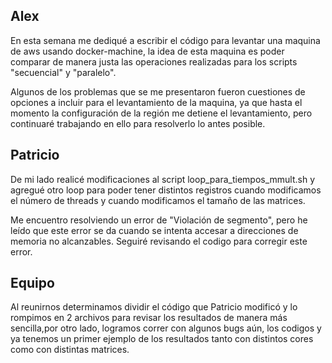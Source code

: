 ## Alex

En esta semana me dediqué a escribir el código para levantar una maquina de aws usando docker-machine, la idea de esta maquina es poder comparar de manera justa las operaciones realizadas para los scripts "secuencial" y "paralelo".

Algunos de los problemas que se me presentaron fueron cuestiones de opciones a incluir para el levantamiento de la maquina, ya que hasta el momento la configuración de la región me detiene el levantamiento, pero continuaré trabajando en ello para resolverlo lo antes posible.

## Patricio

De mi lado realicé modificaciones al script loop_para_tiempos_mmult.sh y agregué otro loop para poder tener distintos registros cuando modificamos el número de threads y cuando modificamos el tamaño de las matrices.

Me encuentro resolviendo un error de "Violación de segmento", pero he leído que este error se da cuando se intenta accesar a direcciones de memoria no alcanzables. Seguiré revisando el codigo para corregir este error.

## Equipo

Al reunirnos determinamos dividir el código que Patricio modificó y lo rompimos en 2 archivos para revisar los resultados de manera más sencilla,por otro lado, logramos correr con algunos bugs aún, los codigos y ya tenemos un primer ejemplo de los resultados tanto con distintos cores como con distintas matrices.
